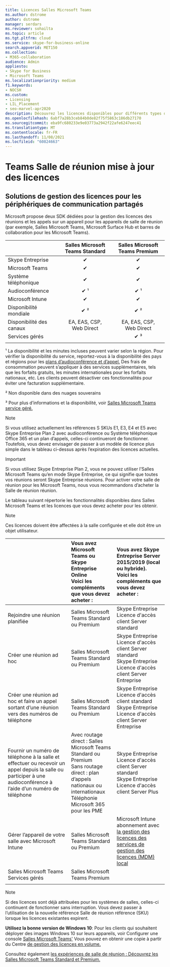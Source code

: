 ```yaml
---
title: Licences Salles Microsoft Teams
ms.author: dstrome
author: dstrome
manager: serdars
ms.reviewer: sohailta
ms.topic: article
ms.tgt.pltfrm: cloud
ms.service: skype-for-business-online
search.appverid: MET150
ms.collection:
- M365-collaboration
audience: Admin
appliesto:
- Skype for Business
- Microsoft Teams
ms.localizationpriority: medium
f1.keywords:
- NOCSH
ms.custom:
- Licensing
- LIL_Placement
- seo-marvel-apr2020
description: Découvrez les licences disponibles pour différents types d’appels et fonctionnalités de réunion dans Salles Microsoft Teams.
ms.openlocfilehash: 6abf7a28b3ceb84b0de82f75f5863c186db27170
ms.sourcegitcommit: eba9fc680233e9e03773a2942f22afe6247eec41
ms.translationtype: MT
ms.contentlocale: fr-FR
ms.lasthandoff: 11/08/2021
ms.locfileid: "60824663"
---
```

# <a name="teams-meeting-room-licensing-update"></a>Teams Salle de réunion mise à jour des licences

## <a name="licensing-solutions-for-shared-communication-devices"></a>Solutions de gestion des licences pour les périphériques de communication partagés

Microsoft propose deux SDK dédiées pour la gestion des licences des réunions et les appels sur un appareil pour les appareils de salle de réunion (par exemple, Salles Microsoft Teams, Microsoft Surface Hub et barres de collaboration pour les Microsoft Teams).

|&nbsp;|Salles Microsoft Teams Standard |Salles Microsoft Teams Premium |
|:--- |:---: |:---: |
|Skype Entreprise |&#x2714;| &#x2714;|
|Microsoft Teams|  &#x2714;|  &#x2714;|
|Système téléphonique|  &#x2714;|  &#x2714;|
|Audioconférence|&#x2714; &sup1;|&#x2714; &sup1;|
|Microsoft Intune|&#x2714;|&#x2714;|  
|Disponibilité mondiale | &#x2714; &sup2;| &#x2714; &sup2;|
|Disponibilité des canaux | EA, EAS, CSP, <br/>Web Direct | EA, EAS, CSP, <br/>Web Direct |
|Services gérés | | &#x2714; &sup3;|
| | | |

&sup1; La disponibilité et les minutes incluses peuvent varier selon la région. Pour vérifier la disponibilité du service, reportez-vous à la disponibilité des pays et régions pour les [plans d’audioconférence et d’appel.](/microsoftteams/country-and-region-availability-for-audio-conferencing-and-calling-plans) Des frais de consommation peuvent s’appliquer à des services supplémentaires, tels que les forfaits gratuits, les minutes internationales pour les forfaits nationaux, etc. Les clients peuvent désactiver ces fonctionnalités pour éviter une facturation supplémentaire.  

&sup2; Non disponible dans des nuages souverains  

&sup3; Pour plus d’informations et la disponibilité, voir [Salles Microsoft Teams service géré.](microsoft-teams-rooms-premium.md)

> [!NOTE]
> Si vous utilisez actuellement les références S SKUs E1, E3, E4 et E5 avec Skype Entreprise Plan 2 avec audioconférence ou Système téléphonique Office 365 et un plan d’appels, celles-ci continueront de fonctionner. Toutefois, vous devez envisager de passer à un modèle de licence plus simple dans le tableau ci-dessus après l’expiration des licences actuelles.

> [!IMPORTANT]
> Si vous utilisez Skype Entreprise Plan 2, vous ne pouvez utiliser l’Salles Microsoft Teams qu’en mode Skype Entreprise, ce qui signifie que toutes vos réunions seront Skype Entreprise réunions. Pour activer votre salle de réunion pour les Microsoft Teams, nous vous recommandons d’acheter la Salle de réunion réunion. 

Le tableau suivant répertorie les fonctionnalités disponibles dans Salles Microsoft Teams et les licences que vous devez acheter pour les obtenir.
  
> [!NOTE]
> Ces licences doivent être affectées à la salle configurée et elle doit être un objet utilisateur.

| &nbsp; | Vous avez Microsoft Teams ou Skype Entreprise Online <br/> Voici les compléments que vous devez acheter :   |Vous avez Skype Entreprise Server 2015/2019 (local ou hybride). <br/> Voici les compléments que vous devez acheter :|
|:-----|:-----|:-----|
|Rejoindre une réunion planifiée  | Salles Microsoft Teams Standard ou Premium  |Skype Entreprise Licence d'accès client Server standard  |
|Créer une réunion ad hoc | Salles Microsoft Teams Standard ou Premium  |Skype Entreprise Licence d'accès client Server standard  <br/> Skype Entreprise Licence d'accès client Server Entreprise|
|Créer une réunion ad hoc et faire un appel sortant d’une réunion vers des numéros de téléphone |  Salles Microsoft Teams Standard ou Premium |Skype Entreprise Licence d'accès client standard  <br/> Skype Entreprise Licence d'accès client Server Entreprise|
|Fournir un numéro de téléphone à la salle et effectuer ou recevoir un appel depuis la salle ou participer à une audioconférence à l’aide d’un numéro de téléphone  | Avec routage direct : Salles Microsoft Teams Standard ou Premium<br/>Sans routage direct : plan d’appels nationaux ou internationaux<br/>Téléphonie Microsoft 365 pour les PME  |Skype Entreprise Licence d'accès client Server standard  <br/> Skype Entreprise Licence d'accès client Server Plus  |
|Gérer l’appareil de votre salle avec Microsoft Intune |Salles Microsoft Teams Standard ou Premium  |Microsoft Intune abonnement avec [la gestion des licences des services de gestion des licences (MDM) local](/configmgr/mdm/plan-design/plan-on-premises-mdm) |
|Salles Microsoft Teams Services gérés | Salles Microsoft Teams Premium ||
| |||

> [!NOTE]
> Si des licences sont déjà attribuées pour les systèmes de salles, celles-ci continuent de fonctionner sans interruption. Vous devez passer à l’utilisation de la nouvelle référence Salle de réunion référence (SKU) lorsque les licences existantes expirent.  

 **Utilisez la bonne version de Windows 10**: Pour les clients qui souhaitent déployer des images Windows 10 sur leurs appareils, voir Configurer une console [Salles Microsoft Teams'](./console.md) Vous pouvez en obtenir une copie à partir du Centre [de gestion des licences en volume.](https://www.microsoft.com/Licensing/servicecenter/) 
 
 Consultez également [les expériences de salle de réunion : Découvrez les Salles Microsoft Teams Standard et Premium.](https://www.microsoft.com/en-us/microsoft-365/blog/2020/07/21/microsoft-teams-meetings-hybrid-workplace-options/)
